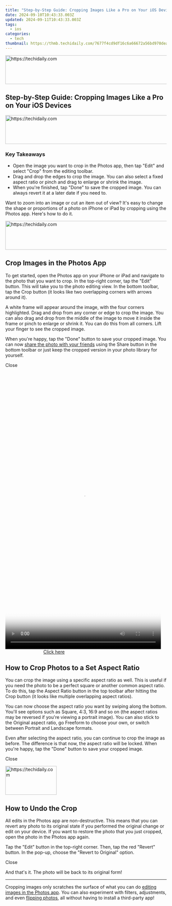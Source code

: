 ```yaml
---
title: "Step-by-Step Guide: Cropping Images Like a Pro on Your iOS Devices"
date: 2024-09-10T10:43:33.003Z
updated: 2024-09-11T10:43:33.003Z
tags:
  - ios
categories:
  - tech
thumbnail: https://thmb.techidaily.com/7677f4cd9df16c6a66672a56bd970deac980e4b074d81c3008e2f891a827245d.jpg
---
```






<!-- affiliate ads begin -->
<a href="https://appsumo.8odi.net/c/5597632/2129739/7443" target="_top" id="2129739">
  <img src="//a.impactradius-go.com/display-ad/7443-2129739" border="0" alt="https://techidaily.com" width="728" height="90"/>
</a>
<img height="0" width="0" src="https://appsumo.8odi.net/i/5597632/2129739/7443" style="position:absolute;visibility:hidden;" border="0" />
<!-- affiliate ads end -->




## Step-by-Step Guide: Cropping Images Like a Pro on Your iOS Devices





<!-- affiliate ads begin -->
<a href="https://ephamedtechinc.pxf.io/c/5597632/2136617/26400" target="_top" id="2136617">
  <img src="//a.impactradius-go.com/display-ad/26400-2136617" border="0" alt="https://techidaily.com" width="728" height="90"/>
</a>
<img height="0" width="0" src="https://ephamedtechinc.pxf.io/i/5597632/2136617/26400" style="position:absolute;visibility:hidden;" border="0" />
<!-- affiliate ads end -->




### Key Takeaways

* Open the image you want to crop in the Photos app, then tap "Edit" and select "Crop" from the editing toolbar.
* Drag and drop the edges to crop the image. You can also select a fixed aspect ratio or pinch and drag to enlarge or shrink the image.
* When you're finished, tap "Done" to save the cropped image. You can always revert it at a later date if you need to.

 Want to zoom into an image or cut an item out of view? It's easy to change the shape or proportions of a photo on iPhone or iPad by cropping using the Photos app. Here's how to do it.





<!-- affiliate ads begin -->
<a href="https://aligracehair.sjv.io/c/5597632/2135405/19272" target="_top" id="2135405">
  <img src="//a.impactradius-go.com/display-ad/19272-2135405" border="0" alt="https://techidaily.com" width="728" height="90"/>
</a>
<img height="0" width="0" src="https://aligracehair.sjv.io/i/5597632/2135405/19272" style="position:absolute;visibility:hidden;" border="0" />
<!-- affiliate ads end -->




##  Crop Images in the Photos App

 To get started, open the Photos app on your iPhone or iPad and navigate to the photo that you want to crop. In the top-right corner, tap the "Edit" button. This will take you to the photo editing view. In the bottom toolbar, tap the Crop button (it looks like two overlapping corners with arrows around it).

 A white frame will appear around the image, with the four corners highlighted. Drag and drop from any corner or edge to crop the image. You can also drag and drop from the middle of the image to move it inside the frame or pinch to enlarge or shrink it. You can do this from all corners. Lift your finger to see the cropped image.

 When you're happy, tap the "Done" button to save your cropped image. You can now [share the photo with your friends](https://program-issues.techidaily.com/definitive-guide-for-resolving-dauntless-pc-stability-issues-and-crashes/) using the Share button in the bottom toolbar or just keep the cropped version in your photo library for yourself.

Close 





<!-- affiliate ads begin -->
<span id="1899850">
					<video width="486" height="864" style="cursor:pointer"
           poster="//a.impactradius-go.com/display-clicktoplayimage/1899850.png"
           onclick="if(!this.playClicked){this.play();this.setAttribute('controls',true);this.playClicked=true;}">
	   <source src="//a.impactradius-go.com/display-ad/14483-1899850">
	   <img src="//a.impactradius-go.com/display-clicktoplayimage/1899850.png" style="border: none; height: 100%; width: 100%; object-fit: contain">
	</video>
	<div style="width:304px;text-align:center"><a href="javascript:window.open(decodeURIComponent('https%3A%2F%2Felectronicx.pxf.io%2Fc%2F5597632%2F1899850%2F14483'), '_blank');void(0);">Click here</a></div>
</span>
<img height="0" width="0" src="https://imp.pxf.io/i/5597632/1899850/14483" style="position:absolute;visibility:hidden;" border="0" />
<!-- affiliate ads end -->




##  How to Crop Photos to a Set Aspect Ratio

 You can crop the image using a specific aspect ratio as well. This is useful if you need the photo to be a perfect square or another common aspect ratio. To do this, tap the Aspect Ratio button in the top toolbar after hitting the Crop button (it looks like multiple overlapping aspect ratios).

 You can now choose the aspect ratio you want by swiping along the bottom. You'll see options such as Square, 4:3, 16:9 and so on (the aspect ratios may be reversed if you're viewing a portrait image). You can also stick to the Original aspect ratio, go Freeform to choose your own, or switch between Portrait and Landscape formats.

 Even after selecting the aspect ratio, you can continue to crop the image as before. The difference is that now, the aspect ratio will be locked. When you're happy, tap the "Done" button to save your cropped image.

Close 





<!-- affiliate ads begin -->
<a href="https://aligracehair.sjv.io/c/5597632/2115912/19272" target="_top" id="2115912">
  <img src="//a.impactradius-go.com/display-ad/19272-2115912" border="0" alt="https://techidaily.com" width="160" height="90"/>
</a>
<img height="0" width="0" src="https://aligracehair.sjv.io/i/5597632/2115912/19272" style="position:absolute;visibility:hidden;" border="0" />
<!-- affiliate ads end -->




##  How to Undo the Crop

 All edits in the Photos app are non-destructive. This means that you can revert any photo to its original state if you performed the original change or edit on your device. If you want to restore the photo that you just cropped, open the photo in the Photos app again.

 Tap the "Edit" button in the top-right corner. Then, tap the red "Revert" button. In the pop-up, choose the "Revert to Original" option.

Close 

 And that's it. The photo will be back to its original form!

---

 Cropping images only scratches the surface of what you can do [editing images in the Photos app](https://screen-recording.techidaily.com/new-2024-approved-android-capture-king-spam-free-edition/). You can also experiment with filters, adjustments, and even [flipping photos](https://on-screen-recording.techidaily.com/new-2024-approved-mastering-xbox-live-top-four-recording-techniques/), all without having to install a third-party app!

<ins class="adsbygoogle"
     style="display:block"
     data-ad-format="autorelaxed"
     data-ad-client="ca-pub-7571918770474297"
     data-ad-slot="1223367746"></ins>



<ins class="adsbygoogle"
     style="display:block"
     data-ad-client="ca-pub-7571918770474297"
     data-ad-slot="8358498916"
     data-ad-format="auto"
     data-full-width-responsive="true"></ins>










